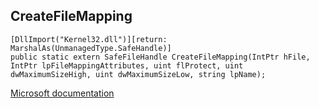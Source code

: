 ## CreateFileMapping

```
[DllImport("Kernel32.dll")][return: MarshalAs(UnmanagedType.SafeHandle)]
public static extern SafeFileHandle CreateFileMapping(IntPtr hFile, IntPtr lpFileMappingAttributes, uint flProtect, uint dwMaximumSizeHigh, uint dwMaximumSizeLow, string lpName);
```

[Microsoft documentation](https://docs.microsoft.com/en-us/windows/win32/api/memoryapi/nf-memoryapi-createfilemappingw)
